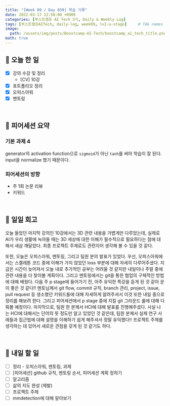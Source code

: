 ```yaml
---
title: "[Week 09 / Day 039] 학습 기록"
date: 2022-03-17 22:50:00 +0900
categories: [부스트캠프 AI Tech 3기, Daily & Weekly Log]
tags: [부스트캠프AITech, daily-log, week09, lv2-u-stage]     # TAG names should always be lowercase
image: 
  path: /assets/img/posts/Boostcamp-AI-Tech/boostcamp_ai_tech_title.png
math: true
---
```

## **📝 오늘 한 일**
- [x]  강의 수강 및 정리
    - [CV] 10강
- [x]  포트폴리오 정리
- [x]  오피스아워
- [x]  멘토링

<br>

## **👥 피어세션 요약**
### **기본 과제 4**

generator의 activation function으로 `sigmoid`가 아닌 `tanh`를 써야 학습이 잘 된다. input을 normalize 했기 때문이다.

### **피어세션의 방향**

- 주 1회 논문 리뷰
- 키워드

<br>

## **🐾 일일 회고**
오늘 들었던 마지막 강의인 10강에서는 3D 관련 내용을 가볍게만 다루었는데, 실제로 AI가 우리 생활에 녹아들 때는 3D 세상에 대한 이해가 필수적으로 필요하다는 점에 대해서 새삼 깨달았다. 최종 프로젝트 주제로도 관련지어 생각해 볼 수 있을 것 같다.

또한, 오늘은 오피스아워, 멘토링, 그리고 팀원 분의 발표가 있었다. 우선, 오피스아워에서는 스켈레톤 코드 중에 이해가 가지 않았던 loss 부분에 대해 자세히 다루어주셨다. 지금은 시간이 늦어져서 오늘 내로 추가적인 공부는 어려울 것 같지만 내일이나 주말 중에 관련 내용을 더 찾아볼 계획이다. 그리고 멘토링에서는 git을 통한 협업의 구체적인 방법에 대해 배웠다. 다음 주 p stage에 들어가기 전, 아주 유익한 특강을 듣게 된 것 같아 운이 좋은 것 같다!! 멘토님께서 git flow, commit 규칙, branch 관리, project, issue, pull request 등 생소했던 키워드들에 대해 자세하게 알려주셔서 이것 또한 내일 중으로 정리를 해보려 한다. 그리고 피어세션에서 p stage 중에 지킬 git 그라운드 룰에 대해 다뤄볼 예정이다. 마지막으로, 팀원 한 분께서 HCI에 대해 발표를 진행해주셨다. 사실 나는 HCI에 대해서는 단어의 뜻 정도만 알고 있었던 것 같은데, 팀원 분께서 실제 연구 사례들과 접근법에 대해 설명을 이해하기 쉽게 해주셔서 정말 유익했다!! 프로젝트 주제를 생각하는 데 있어서 새로운 관점을 갖게 된 것 같기도 하다.

<br>

## **🚀 내일 할 일**
- [ ]  정리 - 오피스아워, 멘토링, 과제
- [ ]  [피어세션] github 규칙, 멘토링 순서, 피어세션 계획 정하기
- [ ]  알고리즘
- [ ]  삶의 지도 완성 (제발)
- [ ]  프로젝트 주제
- [ ]  mmdetection에 대해 알아보기